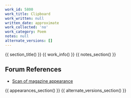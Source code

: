 ```yaml
---
work_id: 5800
work_title: Clipboard
work_written: null
written_date: approximate
work_collected: 'no'
work_category: Poem
notes: null
alternate_versions: []
---
```


{{ section_title() }}
{{ work_info() }}
{{ notes_section() }}
## Forum References
- [Scan of magazine appearance](https://bukowskiforum.com/threads/clipboard-large-and-small-and-none-at-all-chiron-review-no-32-1992.12791/)

{{ appearances_section() }}
{{ alternate_versions_section() }}
